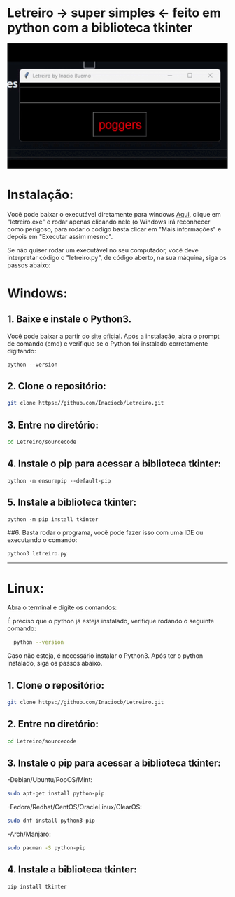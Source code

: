 # Letreiro -> super simples <- feito em python com a biblioteca tkinter

![Alt Text](https://github.com/Inaciocb/Letreiro/blob/main/screenshots/Letreiro.gif)



# Instalação:

Você pode baixar o executável diretamente para windows [Aqui](https://github.com/Inaciocb/Letreiro/releases/tag/LEDSign), clique em "letreiro.exe" e rodar apenas clicando nele (o Windows irá reconhecer como perigoso, para rodar o código basta clicar em "Mais informações" e depois em "Executar assim mesmo".


Se não quiser rodar um executável no seu computador, você deve interpretar código o "letreiro.py", de código aberto, na sua máquina, siga os passos abaixo:
# Windows:

## 1. Baixe e instale o Python3.
Você pode baixar a partir do [site oficial](https://www.python.org/downloads/windows/).
Após a instalação, abra o prompt de comando (cmd) e verifique se o Python foi instalado corretamente digitando:
```
python --version
```

## 2. Clone o repositório:
```bash
git clone https://github.com/Inaciocb/Letreiro.git
```
## 3. Entre no diretório:
```bash
cd Letreiro/sourcecode
```
## 4. Instale o pip para acessar a biblioteca tkinter:
```
python -m ensurepip --default-pip
```
## 5. Instale a biblioteca tkinter:
```
python -m pip install tkinter
```
##6. Basta rodar o programa, você pode fazer isso com uma IDE ou executando o comando:
```bash
python3 letreiro.py
```

***

# Linux:

Abra o terminal e digite os comandos:

É preciso que o python já esteja instalado, verifique rodando o seguinte comando:
```bash
  python --version
```
Caso não esteja, é necessário instalar o Python3.
Após ter o python instalado, siga os passos abaixo.

## 1. Clone o repositório:
```bash
git clone https://github.com/Inaciocb/Letreiro.git
```
## 2. Entre no diretório:
```bash
cd Letreiro/sourcecode
```
## 3. Instale o pip para acessar a biblioteca tkinter:

  -Debian/Ubuntu/PopOS/Mint:
```bash
sudo apt-get install python-pip
```
  -Fedora/Redhat/CentOS/OracleLinux/ClearOS:
```bash
sudo dnf install python3-pip
```
    
  -Arch/Manjaro:
```bash
sudo pacman -S python-pip
```
## 4. Instale a biblioteca tkinter:
```
pip install tkinter
```
